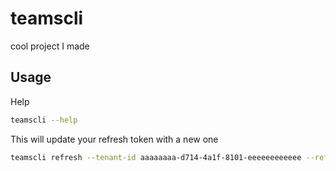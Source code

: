 # teamscli

cool project I made

## Usage

Help

```bash
teamscli --help
```


This will update your refresh token with a new one

```bash
teamscli refresh --tenant-id aaaaaaaa-d714-4a1f-8101-eeeeeeeeeeee --refresh-file <file with refresh token>
```

